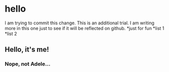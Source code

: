 # hello
I am trying to commit this change. 
This is an additional trial. I am writing more in this one just to see if it will be reflected on github. 
*just for fun
*list 1
*list 2
## Hello, it's me!
### Nope, not Adele...
